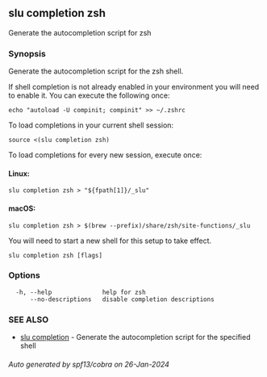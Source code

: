 ## slu completion zsh

Generate the autocompletion script for zsh

### Synopsis

Generate the autocompletion script for the zsh shell.

If shell completion is not already enabled in your environment you will need
to enable it.  You can execute the following once:

	echo "autoload -U compinit; compinit" >> ~/.zshrc

To load completions in your current shell session:

	source <(slu completion zsh)

To load completions for every new session, execute once:

#### Linux:

	slu completion zsh > "${fpath[1]}/_slu"

#### macOS:

	slu completion zsh > $(brew --prefix)/share/zsh/site-functions/_slu

You will need to start a new shell for this setup to take effect.


```
slu completion zsh [flags]
```

### Options

```
  -h, --help              help for zsh
      --no-descriptions   disable completion descriptions
```

### SEE ALSO

* [slu completion](slu_completion.md)	 - Generate the autocompletion script for the specified shell

###### Auto generated by spf13/cobra on 26-Jan-2024
